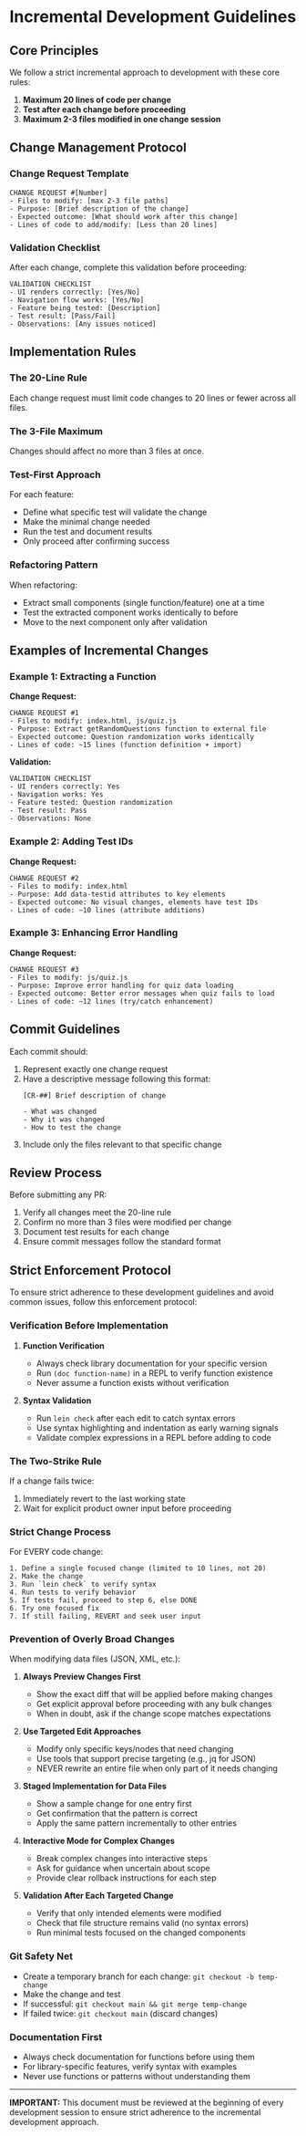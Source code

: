 # Incremental Development Guidelines

## Core Principles

We follow a strict incremental approach to development with these core rules:

1. **Maximum 20 lines of code per change**
2. **Test after each change before proceeding**
3. **Maximum 2-3 files modified in one change session**

## Change Management Protocol

### Change Request Template

```
CHANGE REQUEST #[Number]
- Files to modify: [max 2-3 file paths]
- Purpose: [Brief description of the change]
- Expected outcome: [What should work after this change]
- Lines of code to add/modify: [Less than 20 lines]
```

### Validation Checklist

After each change, complete this validation before proceeding:

```
VALIDATION CHECKLIST
- UI renders correctly: [Yes/No]
- Navigation flow works: [Yes/No]
- Feature being tested: [Description]
- Test result: [Pass/Fail]
- Observations: [Any issues noticed]
```

## Implementation Rules

### The 20-Line Rule
Each change request must limit code changes to 20 lines or fewer across all files.

### The 3-File Maximum
Changes should affect no more than 3 files at once.

### Test-First Approach
For each feature:
- Define what specific test will validate the change
- Make the minimal change needed
- Run the test and document results
- Only proceed after confirming success

### Refactoring Pattern
When refactoring:
- Extract small components (single function/feature) one at a time
- Test the extracted component works identically to before
- Move to the next component only after validation

## Examples of Incremental Changes

### Example 1: Extracting a Function

**Change Request:**
```
CHANGE REQUEST #1
- Files to modify: index.html, js/quiz.js
- Purpose: Extract getRandomQuestions function to external file
- Expected outcome: Question randomization works identically
- Lines of code: ~15 lines (function definition + import)
```

**Validation:**
```
VALIDATION CHECKLIST
- UI renders correctly: Yes
- Navigation works: Yes
- Feature tested: Question randomization
- Test result: Pass
- Observations: None
```

### Example 2: Adding Test IDs

**Change Request:**
```
CHANGE REQUEST #2
- Files to modify: index.html
- Purpose: Add data-testid attributes to key elements
- Expected outcome: No visual changes, elements have test IDs
- Lines of code: ~10 lines (attribute additions)
```

### Example 3: Enhancing Error Handling

**Change Request:**
```
CHANGE REQUEST #3
- Files to modify: js/quiz.js
- Purpose: Improve error handling for quiz data loading
- Expected outcome: Better error messages when quiz fails to load
- Lines of code: ~12 lines (try/catch enhancement)
```

## Commit Guidelines

Each commit should:
1. Represent exactly one change request
2. Have a descriptive message following this format:
   ```
   [CR-##] Brief description of change
   
   - What was changed
   - Why it was changed
   - How to test the change
   ```
3. Include only the files relevant to that specific change

## Review Process

Before submitting any PR:
1. Verify all changes meet the 20-line rule
2. Confirm no more than 3 files were modified per change
3. Document test results for each change
4. Ensure commit messages follow the standard format

## Strict Enforcement Protocol

To ensure strict adherence to these development guidelines and avoid common issues, follow this enforcement protocol:

### Verification Before Implementation

1. **Function Verification**
   - Always check library documentation for your specific version
   - Run `(doc function-name)` in a REPL to verify function existence
   - Never assume a function exists without verification

2. **Syntax Validation**
   - Run `lein check` after each edit to catch syntax errors
   - Use syntax highlighting and indentation as early warning signals
   - Validate complex expressions in a REPL before adding to code

### The Two-Strike Rule

If a change fails twice:
1. Immediately revert to the last working state
2. Wait for explicit product owner input before proceeding

### Strict Change Process

For EVERY code change:
```
1. Define a single focused change (limited to 10 lines, not 20)
2. Make the change
3. Run `lein check` to verify syntax
4. Run tests to verify behavior
5. If tests fail, proceed to step 6, else DONE
6. Try one focused fix
7. If still failing, REVERT and seek user input
```

### Prevention of Overly Broad Changes

When modifying data files (JSON, XML, etc.):

1. **Always Preview Changes First**
   - Show the exact diff that will be applied before making changes
   - Get explicit approval before proceeding with any bulk changes
   - When in doubt, ask if the change scope matches expectations

2. **Use Targeted Edit Approaches**
   - Modify only specific keys/nodes that need changing
   - Use tools that support precise targeting (e.g., jq for JSON)
   - NEVER rewrite an entire file when only part of it needs changing

3. **Staged Implementation for Data Files**
   - Show a sample change for one entry first
   - Get confirmation that the pattern is correct
   - Apply the same pattern incrementally to other entries

4. **Interactive Mode for Complex Changes**
   - Break complex changes into interactive steps
   - Ask for guidance when uncertain about scope
   - Provide clear rollback instructions for each step

5. **Validation After Each Targeted Change**
   - Verify that only intended elements were modified
   - Check that file structure remains valid (no syntax errors)
   - Run minimal tests focused on the changed components

### Git Safety Net

- Create a temporary branch for each change: `git checkout -b temp-change`
- Make the change and test
- If successful: `git checkout main && git merge temp-change`
- If failed twice: `git checkout main` (discard changes)

### Documentation First

- Always check documentation for functions before using them
- For library-specific features, verify syntax with examples
- Never use functions or patterns without understanding them

---

**IMPORTANT:** This document must be reviewed at the beginning of every development session to ensure strict adherence to the incremental development approach.
